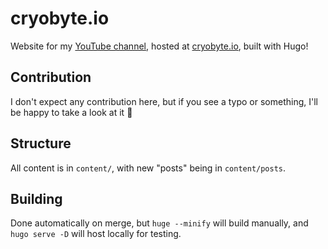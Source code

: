 # cryobyte.io
Website for my [YouTube channel](https://youtube.com/@cryobyte33), hosted at [cryobyte.io](https://cryobyte.io), built with Hugo!

## Contribution
I don't expect any contribution here, but if you see a typo or something, I'll be happy to take a look at it 🙂

## Structure
All content is in `content/`, with new "posts" being in `content/posts`.

## Building
Done automatically on merge, but `huge --minify` will build manually, and `hugo serve -D` will host locally for testing.